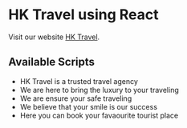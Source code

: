 # HK Travel using React

Visit our website [HK Travel](https://hk-travel-e928b.web.app/).

## Available Scripts

- HK Travel is a trusted travel agency
- We are here to bring the luxury to your traveling
- We are ensure your safe traveling
- We believe that your smile is our success
- Here you can book your favaourite tourist place
